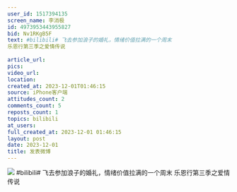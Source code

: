 ```yaml
---
user_id: 1517394135
screen_name: 李消极
id: 4973953443955827
bid: Nv1RKgB5F
text: #bilibili# 飞去参加浪子的婚礼，情绪价值拉满的一个周末 
乐恩行第三季之爱情传说
 
article_url: 
pics: 
video_url: 
location: 
created_at: 2023-12-01T01:46:15
source: iPhone客户端
attitudes_count: 2
comments_count: 5
reposts_count: 1
topics: bilibili
at_users: 
full_created_at: 2023-12-01 01:46:15
layout: post
date: 2023-12-01
title: 发表微博
---
```


![](https://image.baidu.com/search/down?url=)
#bilibili# 飞去参加浪子的婚礼，情绪价值拉满的一个周末 
乐恩行第三季之爱情传说
 
